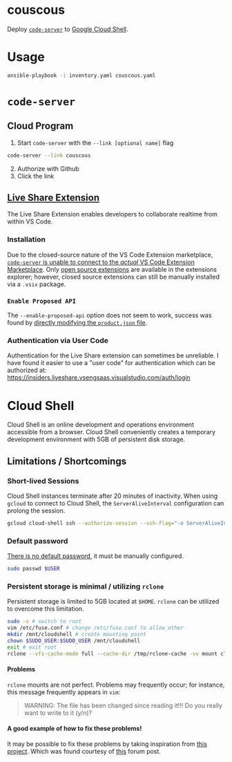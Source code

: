 # couscous

Deploy [`code-server`](https://github.com/cdr/code-server) to [Google Cloud Shell](https://cloud.google.com/shell).

# Usage

``` bash
ansible-playbook -i inventory.yaml couscous.yaml
```

# `code-server`

## Cloud Program

1) Start `code-server` with the `--link [optional name]` flag

``` bash
code-server --link couscous
```

2) Authorize with Github
3) Click the link
## [Live Share Extension](https://marketplace.visualstudio.com/items?itemName=MS-vsliveshare.vsliveshare)

The Live Share Extension enables developers to collaborate realtime from within VS Code.

### Installation

Due to the closed-source nature of the VS Code Extension marketplace, [`code-server` is unable to connect to the _actual_ VS Code Extension Marketplace](https://github.com/cdr/code-server/issues/30#issuecomment-470146035). Only [open source extensions](https://github.com/cdr/code-server/pull/113) are available in the extensions explorer; however, closed source extensions can still be manually installed via a `.vsix` package.

### `Enable Proposed API`

The `--enable-proposed-api` option does not seem to work, success was found by [directly modifying the `product.json` file](https://github.com/MicrosoftDocs/live-share/issues/262).

### Authentication via User Code

Authentication for the Live Share extension can sometimes be unreliable. I have found it easier to use a "user code" for authentication which can be authorized at:
<https://insiders.liveshare.vsengsaas.visualstudio.com/auth/login>

# Cloud Shell

Cloud Shell is an online development and operations environment accessible from a browser. Cloud Shell conveniently creates a temporary development environment with 5GB of persistent disk storage.

## Limitations / Shortcomings

### Short-lived Sessions

Cloud Shell instances terminate after 20 minutes of inactivity. When using `gcloud` to connect to Cloud Shell, the `ServerAliveInterval` configuration can prolong the session.

``` bash
gcloud cloud-shell ssh --authorize-session --ssh-flag="-o ServerAliveInterval=30"
```

### Default password

[There is no default password](https://serverfault.com/a/813296), it must be manually configured.

```bash
sudo passwd $USER
```

### Persistent storage is minimal / utilizing `rclone`

Persistent storage is limited to 5GB located at `$HOME`. `rclone` can be utilized to overcome this limitation.

``` bash
sudo -s # switch to root
vim /etc/fuse.conf # change /etc/fuse.conf to allow_other
mkdir /mnt/cloudshell # create mounting point
chown $SUDO_USER:$SUDO_USER /mnt/cloudshell
exit # exit root
rclone --vfs-cache-mode full --cache-dir /tmp/rclone-cache -vv mount cloudshell: /mnt/cloudshell/ --allow-other
```

#### Problems

`rclone` mounts are not perfect. Problems may frequently occur; for instance, this message frequently appears in `vim`:

> WARNING: The file has been changed since reading it!!!
> Do you really want to write to it (y/n)?

#### A good example of how to fix these problems!

It may be possible to fix these problems by taking inspiration from [this project](https://github.com/animosity22/homescripts). Which was found courtesy of [this](https://forum.rclone.org/t/mounting-google-drive-potential-pitfalls/11600/9) forum post.
